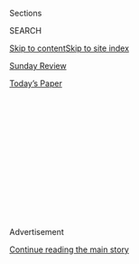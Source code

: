 <div id="app">

<div>

<div>

<div>

<div class="NYTAppHideMasthead css-1q2w90k e1suatyy0">

<div class="section css-ui9rw0 e1suatyy2">

<div class="css-eph4ug er09x8g0">

<div class="css-6n7j50">

</div>

<span class="css-1dv1kvn">Sections</span>

<div class="css-10488qs">

<span class="css-1dv1kvn">SEARCH</span>

</div>

[Skip to content](#site-content)[Skip to site index](#site-index)

</div>

<div id="masthead-section-label" class="css-1wr3we4 eaxe0e00">

[Sunday
Review](https://www.nytimes3xbfgragh.onion/section/opinion/sunday)

</div>

<div class="css-10698na e1huz5gh0">

</div>

</div>

<div id="masthead-bar-one" class="section hasLinks css-15hmgas e1csuq9d3">

<div class="css-uqyvli e1csuq9d0">

</div>

<div class="css-1uqjmks e1csuq9d1">

</div>

<div class="css-9e9ivx">

[](https://myaccount.nytimes3xbfgragh.onion/auth/login?response_type=cookie&client_id=vi)

</div>

<div class="css-1bvtpon e1csuq9d2">

[Today’s
Paper](https://www.nytimes3xbfgragh.onion/section/todayspaper)

</div>

</div>

</div>

</div>

<div data-aria-hidden="false">

<div id="site-content" data-role="main">

<div>

<div class="css-1aor85t" style="opacity:0.000000001;z-index:-1;visibility:hidden">

<div class="css-1hqnpie">

<div class="css-epjblv">

<span class="css-17xtcya">[Sunday
Review](/section/opinion/sunday)</span><span class="css-x15j1o">|</span><span class="css-fwqvlz">The
Tempting of Neil
Gorsuch</span>

</div>

<div class="css-k008qs">

<div class="css-1iwv8en">

<span class="css-18z7m18"></span>

<div>

</div>

</div>

<span class="css-1n6z4y">https://nyti.ms/2UYTU6k</span>

<div class="css-1705lsu">

<div class="css-4xjgmj">

<div class="css-4skfbu" data-role="toolbar" data-aria-label="Social Media Share buttons, Save button, and Comments Panel with current comment count" data-testid="share-tools">

  - 
  - 
  - 
  - 
    
    <div class="css-6n7j50">
    
    </div>

  - 

</div>

</div>

</div>

</div>

</div>

</div>

<div id="NYT_TOP_BANNER_REGION" class="css-13pd83m">

</div>

<div id="top-wrapper" class="css-1sy8kpn">

<div id="top-slug" class="css-l9onyx">

Advertisement

</div>

[Continue reading the main
story](#after-top)

<div class="ad top-wrapper" style="text-align:center;height:100%;display:block;min-height:250px">

<div id="top" class="place-ad" data-position="top" data-size-key="top">

</div>

</div>

<div id="after-top">

</div>

</div>

<div>

<div class="css-v5btjw etb61u70">

<div class="css-v05ibm etb61u71">

[Opinion](/section/opinion)

</div>

</div>

<div id="sponsor-wrapper" class="css-1hyfx7x">

<div id="sponsor-slug" class="css-19vbshk">

Supported by

</div>

[Continue reading the main
story](#after-sponsor)

<div id="sponsor" class="ad sponsor-wrapper" style="text-align:center;height:100%;display:block">

</div>

<div id="after-sponsor">

</div>

</div>

<div class="css-186x18t">

</div>

<div class="css-1vkm6nb ehdk2mb0">

# The Tempting of Neil Gorsuch

</div>

Another conservative justice’s arc bends toward juristocracy.

<div class="css-18e8msd">

<div class="css-vp77d3 epjyd6m0">

<div class="css-1p10dcb ey68jwv0" data-aria-hidden="true">

[![Ross
Douthat](https://static01.graylady3jvrrxbe.onion/images/2018/04/03/opinion/ross-douthat/ross-douthat-thumbLarge.png
"Ross Douthat")](https://www.nytimes3xbfgragh.onion/by/ross-douthat)

</div>

<div class="css-1baulvz">

By [<span class="css-1baulvz last-byline" itemprop="name">Ross
Douthat</span>](https://www.nytimes3xbfgragh.onion/by/ross-douthat)

<div class="css-8atqhb">

Opinion Columnist

</div>

</div>

</div>

  - June 20,
    2020

  - 
    
    <div class="css-4xjgmj">
    
    <div class="css-d8bdto" data-role="toolbar" data-aria-label="Social Media Share buttons, Save button, and Comments Panel with current comment count" data-testid="share-tools">
    
      - 
      - 
      - 
      - 
        
        <div class="css-6n7j50">
        
        </div>
    
      - 
    
    </div>
    
    </div>

</div>

<div class="css-79elbk" data-testid="photoviewer-wrapper">

<div class="css-z3e15g" data-testid="photoviewer-wrapper-hidden">

</div>

<div class="css-1a48zt4 ehw59r15" data-testid="photoviewer-children">

![<span class="css-cnj6d5 e1z0qqy90" itemprop="copyrightHolder"><span class="css-1ly73wi e1tej78p0">Credit...</span><span><span>Christopher
Lee for The New York
Times</span></span></span>](https://static01.graylady3jvrrxbe.onion/images/2020/06/21/opinion/sunday/21Douthat/21Douthat-articleLarge.jpg?quality=75&auto=webp&disable=upscale)

</div>

</div>

</div>

<div class="section meteredContent css-1r7ky0e" name="articleBody" itemprop="articleBody">

<div class="css-1fanzo5 StoryBodyCompanionColumn">

<div class="css-53u6y8">

It might surprise contemporary Americans that for most of our history,
what we call “culture war” debates — arguments about rights, social
justice, the moral organization of society — were often settled through
democratic deliberation, rather than the kind of ruling the Supreme
Court just delivered on gay and transgender civil rights. Congress
debated and passed laws. State legislatures did the same. Constitutional
amendments were proposed, passed, ratified — and when necessary,
repealed.

This was true even when the debates in question led to the Civil War. In
1864, while Grant and Sherman prepared their offensives, Abraham Lincoln
didn’t demand that the Supreme Court declare slavery unconstitutional.
Instead he pushed the Senate to amend the Constitution to abolish it.

Subsequent battles over Catholicism and public education, women’s
suffrage and temperance all had similar legislative goals. The long
struggle for civil rights was aided by Brown v. Board of Education and
Loving v. Virginia, but the crucial action was in Congress, where the
major civil rights laws ultimately passed. The following decade,
feminists naturally sought their own constitutional amendment, the
E.R.A., and its defeat was seen as a milestone in conservatism’s rise.

</div>

</div>

<div>

</div>

<div class="css-1fanzo5 StoryBodyCompanionColumn">

<div class="css-53u6y8">

All of those battles belong to a lost world. Today constitutional
amendments have become unimaginable, Congress barely legislates, and the
Supreme Court manages our social and cultural debates. Our affirmative
action system was designed by Lewis Powell and amended by Sandra Day
O’Connor. The boundaries of voting rights and free expression are
policed by John Roberts. Our abortion laws reflect the preferences of
Anthony Kennedy. And now anti-discrimination law and religious liberty
protections will reflect what Neil Gorsuch, author of the new decision,
thinks is right and good.

</div>

</div>

<div class="css-1fanzo5 StoryBodyCompanionColumn">

<div class="css-53u6y8">

Occasionally, a conservative ruling or Republican appointment threatens
to inspire a left-wing revolt against the juristocracy. But the courts
have not yet claimed as much power over economic policy as over social
policy, and the willingness of Republican appointees to swim leftward on
social issues has reassured liberals that judicial power is just a
natural extension of meritocracy.

This means it’s been left to religious conservatives — the losers in
many of the court’s culture-war decisions, going back to the school
prayer rulings after World War II — to make the consistent case against
[the judicial usurpation of
politics](https://www.firstthings.com/article/1996/11/the-end-of-democracy-the-judicial-usurpation-of-politics).

In making that case conservatives have championed constrained schools of
legal interpretation, originalism and textualism, against a
values-driven jurisprudence. A “living constitutionalism” naturally
usurps democratic powers, the argument goes, in a way that a
jurisprudence bound to textual language or original intent does not.

There was power and plausibility in this view, especially as embodied in
the brilliance of the late Antonin Scalia. But it always reflected a
slightly naïve view of how power works and grows.

</div>

</div>

<div class="css-1fanzo5 StoryBodyCompanionColumn">

<div class="css-53u6y8">

For one thing, the law’s ambiguities provide ample space for even a mind
that imagines itself constrained — even Scalia’s mind, in some cases —
to argue its way into ruling on behalf of its ideological objectives.
Meanwhile politics abhors a power vacuum, and our juristocracy has
claimed new powers in part because Congress doesn’t want them, a
tendency that originalism is powerless to change.

And the public seems to have accepted this abdication. “The main
question in American social life,” the blogger Tanner Greer recently
observed, “is not ‘how do we make that happen?’ but ‘how do we get
management to take our side?’ ” The Supreme Court, clothed in
meritocratic authority, seems more like *management* than Congress.

All of these tendencies converged in Gorsuch’s decision. The goal of his
ruling, civil rights protections for gay and transgender Americans, is
widely shared; the problem is that Congress has no desire to negotiate
over the uncertain implications — for religious liberty, single-sex
institutions, transgender athletes, and more. So Gorsuch (with Roberts’s
support) took the burden on himself, discovering the desired protections
in the text of the 1964 Civil Rights Act (an act of sophistry, not
interpretation) [and then
suggesting](https://www.nationalreview.com/2020/06/what-are-the-adverse-consequences-of-gorsuchs-bostock-ruling/)
that all the uncertainties would be worked out in future cases — in
other words, by Neil Gorsuch, arbiter of sexual and religious liberties
alike.

That a textualist philosophy and a Federalist Society pedigree didn’t
restrain him from this self-aggrandizement suggests the conservative
legal movement needs either [a new theory of its
purpose](https://www.firstthings.com/web-exclusives/2020/06/a-morally-empty-jurisprudence),
a new personnel strategy, or both.

But outside the right, the welcome afforded Gorsuch’s ruling — which
reached the popular outcome, and relieved our legislators of a
responsibility they didn’t want — is a telling indication of how our
system is understood to work. We may officially have three branches of
government, but Americans seem to accept that it’s more like 2.25: A
presidency that acts unilaterally whenever possible, a high court that
checks the White House and settles culture wars, and a Congress that
occasionally bestirs itself to pass a budget.

What sort of Republic this is, and whether we will keep it, is for a
higher court than Neil Gorsuch’s to decide.

</div>

</div>

<div>

</div>

<div class="css-1fanzo5 StoryBodyCompanionColumn">

<div class="css-53u6y8">

*The Times is committed to publishing* [*a diversity of
letters*](https://www.nytimes3xbfgragh.onion/2019/01/31/opinion/letters/letters-to-editor-new-york-times-women.html)
*to the editor. We’d like to hear what you think about this or any of
our articles. Here are some*
[*tips*](https://help.nytimes3xbfgragh.onion/hc/en-us/articles/115014925288-How-to-submit-a-letter-to-the-editor)*.
And here’s our email:*
[*letters@NYTimes.com*](mailto:letters@NYTimes.com)*.*

*Follow The New York Times Opinion section on*
[*Facebook*](https://www.facebookcorewwwi.onion/nytopinion)*,* [*Twitter
(@NYTOpinion)*](http://twitter.com/NYTOpinion) *and*
[*Instagram*](https://www.instagram.com/nytopinion/)*, join the Facebook
political discussion group,* [*Voting While
Female*](https://www.facebookcorewwwi.onion/groups/votingwhilefemale/)*.*

</div>

</div>

</div>

<div>

</div>

<div>

</div>

<div>

</div>

<div>

<div id="bottom-wrapper" class="css-1ede5it">

<div id="bottom-slug" class="css-l9onyx">

Advertisement

</div>

[Continue reading the main
story](#after-bottom)

<div id="bottom" class="ad bottom-wrapper" style="text-align:center;height:100%;display:block;min-height:90px">

</div>

<div id="after-bottom">

</div>

</div>

</div>

</div>

</div>

## Site Index

<div>

</div>

## Site Information Navigation

  - [© <span>2020</span> <span>The New York Times
    Company</span>](https://help.nytimes3xbfgragh.onion/hc/en-us/articles/115014792127-Copyright-notice)

<!-- end list -->

  - [NYTCo](https://www.nytco.com/)
  - [Contact
    Us](https://help.nytimes3xbfgragh.onion/hc/en-us/articles/115015385887-Contact-Us)
  - [Work with us](https://www.nytco.com/careers/)
  - [Advertise](https://nytmediakit.com/)
  - [T Brand Studio](http://www.tbrandstudio.com/)
  - [Your Ad
    Choices](https://www.nytimes3xbfgragh.onion/privacy/cookie-policy#how-do-i-manage-trackers)
  - [Privacy](https://www.nytimes3xbfgragh.onion/privacy)
  - [Terms of
    Service](https://help.nytimes3xbfgragh.onion/hc/en-us/articles/115014893428-Terms-of-service)
  - [Terms of
    Sale](https://help.nytimes3xbfgragh.onion/hc/en-us/articles/115014893968-Terms-of-sale)
  - [Site
    Map](https://spiderbites.nytimes3xbfgragh.onion)
  - [Help](https://help.nytimes3xbfgragh.onion/hc/en-us)
  - [Subscriptions](https://www.nytimes3xbfgragh.onion/subscription?campaignId=37WXW)

</div>

</div>

</div>

</div>
